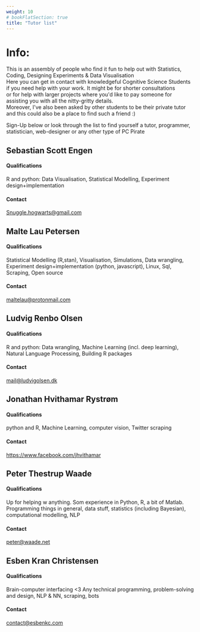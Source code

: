 ```yaml
---
weight: 10
# bookFlatSection: true
title: "Tutor list"
---
```


# Info:

This is an assembly of people who find it fun to help out with Statistics, Coding, Designing Experiments & Data Visualisation <br>
Here you can get in contact with knowledgeful Cognitive Science Students if you need help with your work. It might be for shorter consultations <br>
or for help with larger projects where you'd like to pay someone for assisting you with all the nitty-gritty details. <br>
Moreover, I've also been asked by other students to be their private tutor and this could also be a place to find such a friend :) <br>

Sign-Up below or look through the list to find yourself a tutor, programmer, statistician, web-designer or any other type of PC Pirate <br>

## Sebastian Scott Engen

#### Qualifications

R and python: Data Visualisation, Statistical Modelling, Experiment design+implementation

#### Contact

Snuggle.hogwarts@gmail.com

## Malte Lau Petersen

#### Qualifications

Statistical Modelling (R,stan), Visualisation, Simulations, Data wrangling, Experiment design+implementation (python, javascript), Linux, Sql, Scraping, Open source

#### Contact

maltelau@protonmail.com

## Ludvig Renbo Olsen

#### Qualifications

R and python: Data wrangling, Machine Learning (incl. deep learning), Natural Language Processing, Building R packages

#### Contact

mail@ludvigolsen.dk

## Jonathan Hvithamar Rystrøm

#### Qualifications

python and R, Machine Learning, computer vision, Twitter scraping

#### Contact

https://www.facebook.com/jhvithamar

## Peter Thestrup Waade

#### Qualifications

Up for helping w anything. Som experience in Python, R, a bit of Matlab. Programming things in general, data stuff, statistics (including Bayesian), computational modelling, NLP

#### Contact

peter@waade.net

## Esben Kran Christensen

#### Qualifications

Brain-computer interfacing <3 Any technical programming, problem-solving and design, NLP & NN, scraping, bots

#### Contact

contact@esbenkc.com

